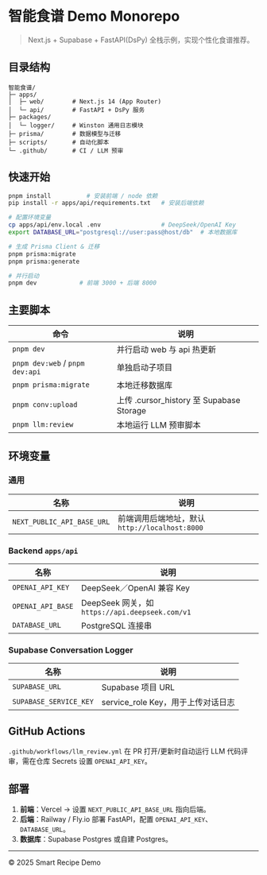 # 智能食谱 Demo Monorepo

> Next.js + Supabase + FastAPI(DsPy) 全栈示例，实现个性化食谱推荐。

## 目录结构
```
智能食谱/
├─ apps/
│  ├─ web/        # Next.js 14 (App Router)
│  └─ api/        # FastAPI + DsPy 服务
├─ packages/
│  └─ logger/     # Winston 通用日志模块
├─ prisma/        # 数据模型与迁移
├─ scripts/       # 自动化脚本
└─ .github/       # CI / LLM 预审
```

## 快速开始
```bash
pnpm install          # 安装前端 / node 依赖
pip install -r apps/api/requirements.txt   # 安装后端依赖

# 配置环境变量
cp apps/api/env.local .env                 # DeepSeek/OpenAI Key
export DATABASE_URL="postgresql://user:pass@host/db"  # 本地数据库

# 生成 Prisma Client & 迁移
pnpm prisma:migrate
pnpm prisma:generate

# 并行启动
pnpm dev            # 前端 3000 + 后端 8000
```

## 主要脚本
| 命令 | 说明 |
| ---- | ---- |
| `pnpm dev` | 并行启动 web 与 api 热更新 |
| `pnpm dev:web` / `pnpm dev:api` | 单独启动子项目 |
| `pnpm prisma:migrate` | 本地迁移数据库 |
| `pnpm conv:upload` | 上传 .cursor_history 至 Supabase Storage |
| `pnpm llm:review` | 本地运行 LLM 预审脚本 |

## 环境变量
### 通用
| 名称 | 说明 |
| ---- | ---- |
| `NEXT_PUBLIC_API_BASE_URL` | 前端调用后端地址，默认 `http://localhost:8000` |

### Backend `apps/api`
| 名称 | 说明 |
| ---- | ---- |
| `OPENAI_API_KEY` | DeepSeek／OpenAI 兼容 Key |
| `OPENAI_API_BASE` | DeepSeek 网关，如 `https://api.deepseek.com/v1` |
| `DATABASE_URL` | PostgreSQL 连接串 |

### Supabase Conversation Logger
| 名称 | 说明 |
| ---- | ---- |
| `SUPABASE_URL` | Supabase 项目 URL |
| `SUPABASE_SERVICE_KEY` | service_role Key，用于上传对话日志 |

## GitHub Actions
`.github/workflows/llm_review.yml` 在 PR 打开/更新时自动运行 LLM 代码评审，需在仓库 Secrets 设置 `OPENAI_API_KEY`。

## 部署
1. **前端**：Vercel → 设置 `NEXT_PUBLIC_API_BASE_URL` 指向后端。
2. **后端**：Railway / Fly.io 部署 FastAPI，配置 `OPENAI_API_KEY`、`DATABASE_URL`。
3. **数据库**：Supabase Postgres 或自建 Postgres。

---
© 2025 Smart Recipe Demo 